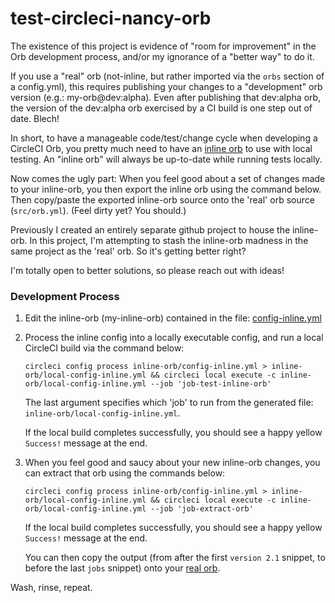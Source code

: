 # test-circleci-nancy-orb

The existence of this project is evidence of "room for improvement" in the Orb development process,
and/or my ignorance of a "better way" to do it. 

If you use a "real" orb (not-inline, but rather imported via the `orbs` section of
a config.yml), this requires publishing your changes to a "development" orb version
(e.g.: my-orb@dev:alpha). Even after publishing that dev:alpha orb, the 
version of the dev:alpha orb exercised by a CI build is one step out of date. Blech!

In short, to have a manageable code/test/change
cycle when developing a CircleCI Orb, you pretty much need to have an [inline orb](https://circleci.com/docs/2.0/orb-author/#writing-inline-orbs)
to use with local testing. An "inline orb" will always be up-to-date while running tests locally.

Now comes the ugly part: When you feel good about a set of changes made to your inline-orb,
you then export the inline orb using the command below. Then copy/paste the exported inline-orb
source onto the 'real' orb source (`src/orb.yml`). (Feel dirty yet? You should.) 

Previously I created an entirely separate github project to house the inline-orb.
In this project, I'm attempting to stash the inline-orb madness in the same project as the 
'real' orb. So it's getting better right?

I'm totally open to better solutions, so please reach out with ideas!

### Development Process

1. Edit the inline-orb (my-inline-orb) contained in the file: [config-inline.yml](inline-orb/config-inline.yml)
1. Process the inline config into a locally executable config, and run a local CircleCI build via the command below:

       circleci config process inline-orb/config-inline.yml > inline-orb/local-config-inline.yml && circleci local execute -c inline-orb/local-config-inline.yml --job 'job-test-inline-orb' 

   The last argument specifies which 'job' to run from the generated file: `inline-orb/local-config-inline.yml`.
   
   If the local build completes successfully, you should see a happy yellow `Success!` message at the end.

1. When you feel good and saucy about your new inline-orb changes, you can extract that orb using the commands below:

       circleci config process inline-orb/config-inline.yml > inline-orb/local-config-inline.yml && circleci local execute -c inline-orb/local-config-inline.yml --job 'job-extract-orb' 

   If the local build completes successfully, you should see a happy yellow `Success!` message at the end.

   You can then copy the output (from after the first `version 2.1` snippet, to before the last `jobs` snippet)
   onto your [real orb](src/orb.yml).
   
Wash, rinse, repeat.
